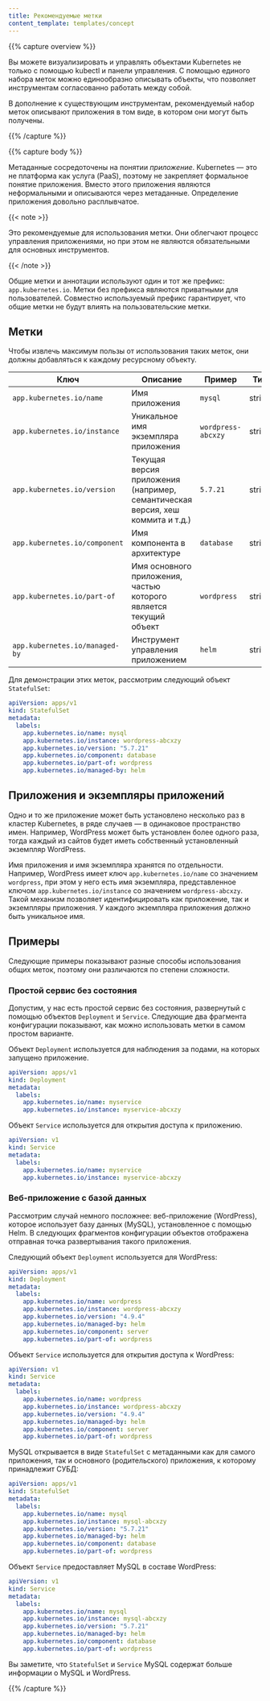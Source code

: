 ```yaml
---
title: Рекомендуемые метки
content_template: templates/concept
---
```


{{% capture overview %}}

Вы можете визуализировать и управлять объектами Kubernetes не только с помощью
kubectl и панели управления. С помощью единого набора меток можно единообразно
описывать объекты, что позволяет инструментам согласованно работать между собой.

В дополнение к существующим инструментам, рекомендуемый набор меток описывают
приложения в том виде, в котором они могут быть получены.

{{% /capture %}}

{{% capture body %}}

Метаданные сосредоточены на понятии _приложение_. Kubernetes — это не платформа
как услуга (PaaS), поэтому не закрепляет формальное понятие приложения. Вместо
этого приложения являются неформальными и описываются через метаданные.
Определение приложения довольно расплывчатое.

{{< note >}}

Это рекомендуемые для использования метки. Они облегчают процесс управления
приложениями, но при этом не являются обязательными для основных инструментов.

{{< /note >}}

Общие метки и аннотации используют один и тот же префикс: `app.kubernetes.io`.
Метки без префикса являются приватными для пользователей. Совместно используемый
префикс гарантирует, что общие метки не будут влиять на пользовательские метки.

## Метки

Чтобы извлечь максимум пользы от использования таких меток, они должны
добавляться к каждому ресурсному объекту.

| Ключ                           | Описание                                                                       | Пример             | Тип    |
| ------------------------------ | ------------------------------------------------------------------------------ | ------------------ | ------ |
| `app.kubernetes.io/name`       | Имя приложения                                                                 | `mysql`            | string |
| `app.kubernetes.io/instance`   | Уникальное имя экземпляра приложения                                           | `wordpress-abcxzy` | string |
| `app.kubernetes.io/version`    | Текущая версия приложения (например, семантическая версия, хеш коммита и т.д.) | `5.7.21`           | string |
| `app.kubernetes.io/component`  | Имя компонента в архитектуре                                                   | `database`         | string |
| `app.kubernetes.io/part-of`    | Имя основного приложения, частью которого является текущий объект              | `wordpress`        | string |
| `app.kubernetes.io/managed-by` | Инструмент управления приложением                                              | `helm`             | string |

Для демонстрации этих меток, рассмотрим следующий объект `StatefulSet`:

```yaml
apiVersion: apps/v1
kind: StatefulSet
metadata:
  labels:
    app.kubernetes.io/name: mysql
    app.kubernetes.io/instance: wordpress-abcxzy
    app.kubernetes.io/version: "5.7.21"
    app.kubernetes.io/component: database
    app.kubernetes.io/part-of: wordpress
    app.kubernetes.io/managed-by: helm
```

## Приложения и экземпляры приложений

Одно и то же приложение может быть установлено несколько раз в кластер
Kubernetes, в ряде случаев — в одинаковое пространство имен. Например, WordPress
может быть установлен более одного раза, тогда каждый из сайтов будет иметь
собственный установленный экземпляр WordPress.

Имя приложения и имя экземпляра хранятся по отдельности. Например, WordPress
имеет ключ `app.kubernetes.io/name` со значением `wordpress`, при этом у него
есть имя экземпляра, представленное ключом `app.kubernetes.io/instance` со
значением `wordpress-abcxzy`. Такой механизм позволяет идентифицировать как
приложение, так и экземпляры приложения. У каждого экземпляра приложения должно
быть уникальное имя.

## Примеры

Следующие примеры показывают разные способы использования общих меток, поэтому
они различаются по степени сложности.

### Простой сервис без состояния

Допустим, у нас есть простой сервис без состояния, развернутый с помощью
объектов `Deployment` и `Service`. Следующие два фрагмента конфигурации
показывают, как можно использовать метки в самом простом варианте.

Объект `Deployment` используется для наблюдения за подами, на которых запущено
приложение.

```yaml
apiVersion: apps/v1
kind: Deployment
metadata:
  labels:
    app.kubernetes.io/name: myservice
    app.kubernetes.io/instance: myservice-abcxzy
```

Объект `Service` используется для открытия доступа к приложению.

```yaml
apiVersion: v1
kind: Service
metadata:
  labels:
    app.kubernetes.io/name: myservice
    app.kubernetes.io/instance: myservice-abcxzy
```

### Веб-приложение с базой данных

Рассмотрим случай немного посложнее: веб-приложение (WordPress), которое
использует базу данных (MySQL), установленное с помощью Helm. В следующих
фрагментов конфигурации объектов отображена отправная точка развертывания такого
приложения.

Следующий объект `Deployment` используется для WordPress:

```yaml
apiVersion: apps/v1
kind: Deployment
metadata:
  labels:
    app.kubernetes.io/name: wordpress
    app.kubernetes.io/instance: wordpress-abcxzy
    app.kubernetes.io/version: "4.9.4"
    app.kubernetes.io/managed-by: helm
    app.kubernetes.io/component: server
    app.kubernetes.io/part-of: wordpress
```

Объект `Service` используется для открытия доступа к WordPress:

```yaml
apiVersion: v1
kind: Service
metadata:
  labels:
    app.kubernetes.io/name: wordpress
    app.kubernetes.io/instance: wordpress-abcxzy
    app.kubernetes.io/version: "4.9.4"
    app.kubernetes.io/managed-by: helm
    app.kubernetes.io/component: server
    app.kubernetes.io/part-of: wordpress
```

MySQL открывается в виде `StatefulSet` с метаданными как для самого приложения,
так и основного (родительского) приложения, к которому принадлежит СУБД:

```yaml
apiVersion: apps/v1
kind: StatefulSet
metadata:
  labels:
    app.kubernetes.io/name: mysql
    app.kubernetes.io/instance: mysql-abcxzy
    app.kubernetes.io/version: "5.7.21"
    app.kubernetes.io/managed-by: helm
    app.kubernetes.io/component: database
    app.kubernetes.io/part-of: wordpress
```

Объект `Service` предоставляет MySQL в составе WordPress:

```yaml
apiVersion: v1
kind: Service
metadata:
  labels:
    app.kubernetes.io/name: mysql
    app.kubernetes.io/instance: mysql-abcxzy
    app.kubernetes.io/version: "5.7.21"
    app.kubernetes.io/managed-by: helm
    app.kubernetes.io/component: database
    app.kubernetes.io/part-of: wordpress
```

Вы заметите, что `StatefulSet` и `Service` MySQL содержат больше информации о
MySQL и WordPress.

{{% /capture %}}
